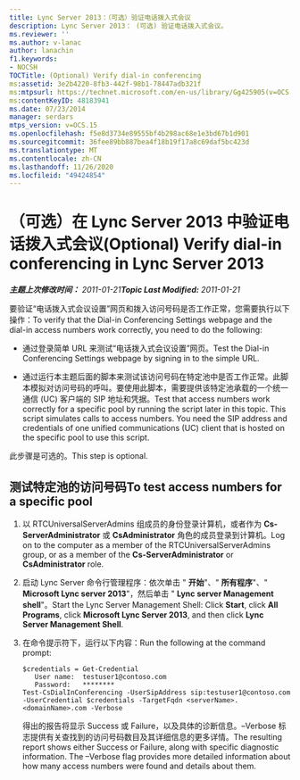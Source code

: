 ```yaml
---
title: Lync Server 2013：（可选）验证电话拨入式会议
description: Lync Server 2013： (可选) 验证电话拨入式会议。
ms.reviewer: ''
ms.author: v-lanac
author: lanachin
f1.keywords:
- NOCSH
TOCTitle: (Optional) Verify dial-in conferencing
ms:assetid: 3e2b4220-8fb3-442f-98b1-78447adb321f
ms:mtpsurl: https://technet.microsoft.com/en-us/library/Gg425905(v=OCS.15)
ms:contentKeyID: 48183941
ms.date: 07/23/2014
manager: serdars
mtps_version: v=OCS.15
ms.openlocfilehash: f5e8d3734e89555bf4b298ac68e1e3bd67b1d901
ms.sourcegitcommit: 36fee89bb887bea4f18b19f17a8c69daf5bc423d
ms.translationtype: MT
ms.contentlocale: zh-CN
ms.lasthandoff: 11/26/2020
ms.locfileid: "49424854"
---
```

# <a name="optional-verify-dial-in-conferencing-in-lync-server-2013"></a><span data-ttu-id="f0afb-103">（可选）在 Lync Server 2013 中验证电话拨入式会议</span><span class="sxs-lookup"><span data-stu-id="f0afb-103">(Optional) Verify dial-in conferencing in Lync Server 2013</span></span>

<div data-xmlns="http://www.w3.org/1999/xhtml">

<div class="topic" data-xmlns="http://www.w3.org/1999/xhtml" data-msxsl="urn:schemas-microsoft-com:xslt" data-cs="https://msdn.microsoft.com/">

<div data-asp="https://msdn2.microsoft.com/asp">



</div>

<div id="mainSection">

<div id="mainBody"><span data-ttu-id="f0afb-104">

<span> </span></span><span class="sxs-lookup"><span data-stu-id="f0afb-104">

<span> </span></span></span>

<span data-ttu-id="f0afb-105">_**主题上次修改时间：** 2011-01-21_</span><span class="sxs-lookup"><span data-stu-id="f0afb-105">_**Topic Last Modified:** 2011-01-21_</span></span>

<span data-ttu-id="f0afb-106">要验证“电话拨入式会议设置”网页和拨入访问号码是否工作正常，您需要执行以下操作：</span><span class="sxs-lookup"><span data-stu-id="f0afb-106">To verify that the Dial-in Conferencing Settings webpage and the dial-in access numbers work correctly, you need to do the following:</span></span>

  - <span data-ttu-id="f0afb-107">通过登录简单 URL 来测试“电话拨入式会议设置”网页。</span><span class="sxs-lookup"><span data-stu-id="f0afb-107">Test the Dial-in Conferencing Settings webpage by signing in to the simple URL.</span></span>

  - <span data-ttu-id="f0afb-p101">通过运行本主题后面的脚本来测试该访问号码在特定池中是否工作正常。此脚本模拟对访问号码的呼叫。要使用此脚本，需要提供该特定池承载的一个统一通信 (UC) 客户端的 SIP 地址和凭据。</span><span class="sxs-lookup"><span data-stu-id="f0afb-p101">Test that access numbers work correctly for a specific pool by running the script later in this topic. This script simulates calls to access numbers. You need the SIP address and credentials of one unified communications (UC) client that is hosted on the specific pool to use this script.</span></span>

<span data-ttu-id="f0afb-111">此步骤是可选的。</span><span class="sxs-lookup"><span data-stu-id="f0afb-111">This step is optional.</span></span>

<div>

## <a name="to-test-access-numbers-for-a-specific-pool"></a><span data-ttu-id="f0afb-112">测试特定池的访问号码</span><span class="sxs-lookup"><span data-stu-id="f0afb-112">To test access numbers for a specific pool</span></span>

1.  <span data-ttu-id="f0afb-113">以 RTCUniversalServerAdmins 组成员的身份登录计算机，或者作为 **Cs-ServerAdministrator** 或 **CsAdministrator** 角色的成员登录到计算机。</span><span class="sxs-lookup"><span data-stu-id="f0afb-113">Log on to the computer as a member of the RTCUniversalServerAdmins group, or as a member of the **Cs-ServerAdministrator** or **CsAdministrator** role.</span></span>

2.  <span data-ttu-id="f0afb-114">启动 Lync Server 命令行管理程序：依次单击 " **开始**"、" **所有程序**"、" **Microsoft Lync server 2013**"，然后单击 " **Lync server Management shell**"。</span><span class="sxs-lookup"><span data-stu-id="f0afb-114">Start the Lync Server Management Shell: Click **Start**, click **All Programs**, click **Microsoft Lync Server 2013**, and then click **Lync Server Management Shell**.</span></span>

3.  <span data-ttu-id="f0afb-115">在命令提示符下，运行以下内容：</span><span class="sxs-lookup"><span data-stu-id="f0afb-115">Run the following at the command prompt:</span></span>
    
        $credentials = Get-Credential
           User name:  testuser1@contoso.com
           Password:   ********
        Test-CsDialInConferencing -UserSipAddress sip:testuser1@contoso.com -UserCredential $credentials -TargetFqdn <serverName>.<domainName>.com -Verbose
    
    <span data-ttu-id="f0afb-p102">得出的报告将显示 Success 或 Failure，以及具体的诊断信息。–Verbose 标志提供有关查找到的访问号码数目及其详细信息的更多详情。</span><span class="sxs-lookup"><span data-stu-id="f0afb-p102">The resulting report shows either Success or Failure, along with specific diagnostic information. The –Verbose flag provides more detailed information about how many access numbers were found and details about them.</span></span>

<span data-ttu-id="f0afb-118"></div>

</div>

<span> </span>

</div>

</div>

</span><span class="sxs-lookup"><span data-stu-id="f0afb-118"></div>

</div>

<span> </span>

</div>

</div>

</span></span></div>

